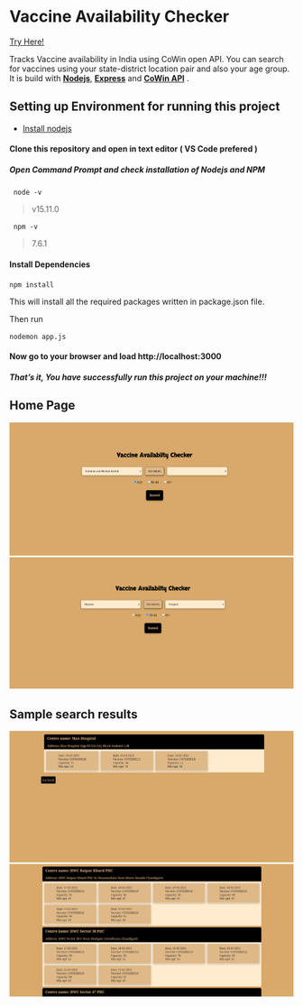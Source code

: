 # Vaccine Availability Checker
[Try Here!](https://covid-vaccine-tracker-yg.herokuapp.com/form)

Tracks Vaccine availability in India using CoWin open API.
You can search for vaccines using your state-district location pair and also your age group.
   It is build with [**Nodejs**](https://nodejs.org), [**Express**](https://expressjs.com) and [**CoWin API**](https://apisetu.gov.in/public/marketplace/api/cowin#/Appointment%20Availability%20APIs/calendarByDistrict) .
   
## Setting up Environment for running this project
  * [Install nodejs](https://nodejs.org/en/download/package-manager/#windows)
 


#### Clone this repository and open in text editor ( VS Code prefered )  
 
 ##### Open Command Prompt and check installation of Nodejs and NPM
    
   > 
     node -v
   > v15.11.0
     
   
   > 
     npm -v
   > 7.6.1
  
  #### Install Dependencies 
    npm install
This will install all the required packages written in package.json file.

Then run

    nodemon app.js
    
 #### Now go to your browser and load http://localhost:3000 
 ##### That’s it, You have successfully run this project on your machine!!!
 
 ## Home Page 
 ![home page-1](https://github.com/yashguptaji/CoWin/blob/main/uploads/1.png)
 ![home page-2](https://github.com/yashguptaji/CoWin/blob/main/uploads/2.png)



 ## Sample search results
 ![login](https://github.com/yashguptaji/CoWin/blob/main/uploads/3.png)
 ![sign up](https://github.com/yashguptaji/CoWin/blob/main/uploads/4.png)






